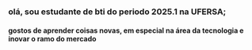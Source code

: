 ### olá, sou estudante de bti do periodo 2025.1 na UFERSA;
#### gostos de aprender coisas novas, em especial na área da tecnologia e inovar o ramo do mercado 
